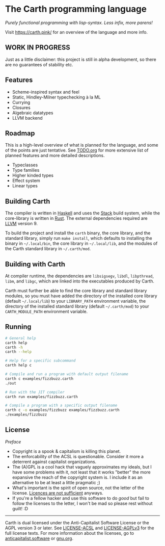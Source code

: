 The Carth programming language
==============================

*Purely functional programming with lisp-syntax. Less infix, more parens!*

Visit <https://carth.pink/> for an overview of
the language and more info.

WORK IN PROGRESS
------------------

Just as a little disclaimer: this project is still in alpha
development, so there are no guarantees of stability etc.

Features
--------

- Scheme-inspired syntax and feel
- Static, Hindley-Milner typechecking à la ML
- Currying
- Closures
- Algebraic datatypes
- LLVM backend

Roadmap
-------

This is a high-level overview of what is planned for the language, and
some of the points are just tentative. See [TODO.org](./TODO.org) for
more extensive list of planned features and more detailed descriptions.

- Typeclasses
- Type families
- Higher kinded types
- Effect system
- Linear types

Building Carth
--------------

The compiler is written in [Haskell](https://haskell.org) and uses the
[Stack](https://www.haskellstack.org/) build system, while the
core-library is written in [Rust](https://rust-lang.org). The external
dependencies required are [LLVM](https://llvm.org/) version 9.

To build the project and install the `carth` binary, the core library,
and the standard library, simply run `make install`, which defaults to
installing the binary in `~/.local/bin`, the core library in
`~/.local/lib`, and the modules of the Carth standard library in
`~/.carth/mod`.

Building with Carth
-------------------

At compiler runtime, the dependencies are `libsigsegv`, `libdl`,
`libpthread`, `libm`, and `libgc`, which are linked into the executables
produced by Carth.

Carth must further be able to find the core library and standard library
modules, so you must have added the directory of the installed core
library (default `~/.local/lib`) to your `LIBRARY_PATH` environment
variable, the directory of the installed standard library (default
`~/.carth/mod`) to your `CARTH_MODULE_PATH` environment variable.

Running
-------

```bash
# General help
carth help
carth -h
carth --help

# Help for a specific subcommand
carth help c

# Compile and run a program with default output filename
carth c examples/fizzbuzz.carth
./out

# Run with the JIT compiler
carth run examples/fizzbuzz.carth

# Compile a program with a specific output filename
carth c -o examples/fizzbuzz examples/fizzbuzz.carth
./examples/fizzbuzz
```

License
-------

*Preface*

- Copyright is a spook & capitalism is killing this planet.
- The enforcability of the ACSL is questionable. Consider it more a
  deterrent against capitalist organizations.
- The (A)GPL is a cool hack that vaguely approximates my ideals, but I
  have some problems with it, not least that it works "better" the
  more expansive the reach of the copyright system is. I include it as
  an alternative to be at least a little pragmatic ;)
- What's important is the spirit of open source, not the letter of the
  license. [Licences are not
  sufficient](https://steveklabnik.com/writing/what-comes-after-open-source)
  anyways.
- If you're a fellow hacker and use this software to do *good* but
  fail to follow the licenses to the letter, I won't be mad so please
  rest without guilt! :D

---

Carth is dual licensed under the Anti-Capitalist Software License or
the AGPL version 3 or later. See [LICENSE-ACSL](./LICENSE-ACSL) and
[LICENSE-AGPLv3](./LICENSE-AGPLv3) for the full license texts. For
more information about the licenses, go to
[anticapitalist.software](https://anticapitalist.software) or
[gnu.org](https://www.gnu.org/licenses/agpl-3.0.en.html).
